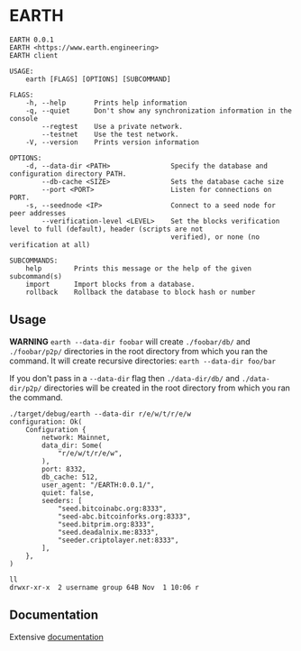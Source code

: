 # EARTH

```
EARTH 0.0.1
EARTH <https://www.earth.engineering>
EARTH client

USAGE:
    earth [FLAGS] [OPTIONS] [SUBCOMMAND]

FLAGS:
    -h, --help       Prints help information
    -q, --quiet      Don't show any synchronization information in the console
        --regtest    Use a private network.
        --testnet    Use the test network.
    -V, --version    Prints version information

OPTIONS:
    -d, --data-dir <PATH>               Specify the database and configuration directory PATH.
        --db-cache <SIZE>               Sets the database cache size
        --port <PORT>                   Listen for connections on PORT.
    -s, --seednode <IP>                 Connect to a seed node for peer addresses
        --verification-level <LEVEL>    Set the blocks verification level to full (default), header (scripts are not
                                        verified), or none (no verification at all)

SUBCOMMANDS:
    help        Prints this message or the help of the given subcommand(s)
    import      Import blocks from a database.
    rollback    Rollback the database to block hash or number
```

## Usage

**WARNING** `earth --data-dir foobar` will create `./foobar/db/` and `./foobar/p2p/` directories in the root directory from which you ran the command. It will create recursive directories: `earth --data-dir foo/bar`

If you don't pass in a `--data-dir` flag then `./data-dir/db/` and `./data-dir/p2p/` directories will be created in the root directory from which you ran the command.

```
./target/debug/earth --data-dir r/e/w/t/r/e/w
configuration: Ok(
    Configuration {
        network: Mainnet,
        data_dir: Some(
            "r/e/w/t/r/e/w",
        ),
        port: 8332,
        db_cache: 512,
        user_agent: "/EARTH:0.0.1/",
        quiet: false,
        seeders: [
            "seed.bitcoinabc.org:8333",
            "seed-abc.bitcoinforks.org:8333",
            "seed.bitprim.org:8333",
            "seed.deadalnix.me:8333",
            "seeder.criptolayer.net:8333",
        ],
    },
)

ll
drwxr-xr-x  2 username group 64B Nov  1 10:06 r
```

## Documentation

Extensive [documentation](docs/README.md)
